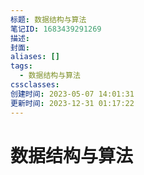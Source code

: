 ```yaml
---
标题: 数据结构与算法
笔记ID: 1683439291269
描述: 
封面: 
aliases: []
tags:
  - 数据结构与算法
cssclasses: 
创建时间: 2023-05-07 14:01:31
更新时间: 2023-12-31 01:17:22
---
```


# 数据结构与算法
